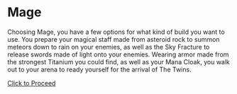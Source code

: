 # Mage

Choosing Mage, you have a few options for what kind of build you want to use.  You prepare your magical staff made from asteroid rock to summon meteors down to rain on your enemies, as well as the Sky Fracture to release swords made of light onto your enemies.  Wearing armor made from the strongest Titanium you could find, as well as your Mana Cloak, you walk out to your arena to ready yourself for the arrival of The Twins.

[Click to Proceed](./scene3A.md)